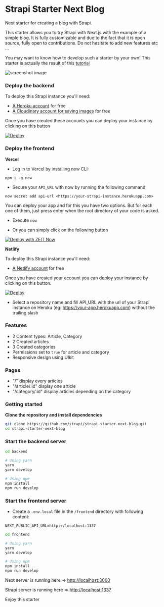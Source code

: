 # Strapi Starter Next Blog

Next starter for creating a blog with Strapi.

This starter allows you to try Strapi with Next.js with the example of a simple blog. It is fully customizable and due to the fact that it is open source, fully open to contributions. Do not hesitate to add new features etc ...

You may want to know how to develop such a starter by your own! This starter is actually the result of this [tutorial](https://strapi.io/blog/build-a-blog-with-next-react-js-strapi-and-apollo)

![screenshot image](./screenshot.png)

### Deploy the backend

To deploy this Strapi instance you'll need:

- [A Heroku account](https://signup.heroku.com/) for free
- [A Cloudinary account for saving images](https://cloudinary.com/users/register/free) for free

Once you have created these accounts you can deploy your instance by clicking on this button

[![Deploy](https://www.herokucdn.com/deploy/button.svg)](https://heroku.com/deploy?template=https://github.com/strapi/strapi-starter-next-blog)

### Deploy the frontend

**Vercel**

  - Log in to Vercel by installing now CLI:

  `npm i -g now`

  - Secure your `API_URL` with now by running the following command:

  `now secret add api-url <https://your-strapi-instance.herokuapp.com>`

You can deploy your app and for this you have two options. But for each one of them, just press enter when the root directory of your code is asked.

  - Execute `now`

  - Or you can simply click on the following button

[![Deploy with ZEIT Now](https://zeit.co/button)](https://zeit.co/new/project?template=https://github.com/strapi/strapi-starter-next-blog)

**Netlify**

To deploy this Strapi instance you'll need:

  - [A Netlify account](https://app.netlify.com/signup) for free

Once you have created your account you can deploy your instance by clicking on this button.

[![Deploy](https://www.netlify.com/img/deploy/button.svg)](https://app.netlify.com/start/deploy?repository=https://github.com/strapi/strapi-starter-next-blog)

  - Select a repository name and fill API_URL with the url of your Strapi instance on Heroku (eg: https://your-app.herokuapp.com) without the trailing slash

### Features

  - 2 Content types: Article, Category
  - 2 Created articles
  - 3 Created categories
  - Permissions set to `true` for article and category
  - Responsive design using UIkit

### Pages

  - "/" display every articles
  - "/article/:id" display one article
  - "/category/:id" display articles depending on the category

### Getting started

**Clone the repository and install dependencies**

```bash
git clone https://github.com/strapi/strapi-starter-next-blog.git
cd strapi-starter-next-blog
```

### Start the backend server

```bash
cd backend

# Using yarn
yarn
yarn develop

# Using npm
npm install
npm run develop
```

### Start the frontend server


  - Create a `.env.local` file in the `/frontend` directory with following content:

```
NEXT_PUBLIC_API_URL=http://localhost:1337
```


```bash
cd frontend

# Using yarn
yarn
yarn develop

# Using npm
npm install
npm run develop
```

Next server is running here => [http://localhost:3000](http://localhost:3000)

Strapi server is running here => [http://localhost:1337](http://localhost:1337)

Enjoy this starter
